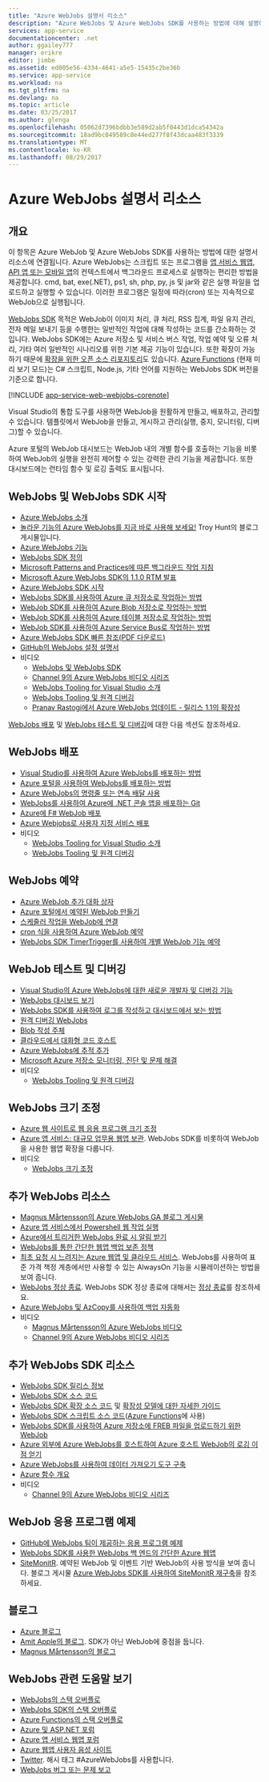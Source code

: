 ```yaml
---
title: "Azure WebJobs 설명서 리소스"
description: "Azure WebJobs 및 Azure WebJobs SDK를 사용하는 방법에 대해 설명하는 권장 리소스입니다."
services: app-service
documentationcenter: .net
author: ggailey777
manager: erikre
editor: jimbe
ms.assetid: ed005e56-4334-4641-a5e5-15435c2be36b
ms.service: app-service
ms.workload: na
ms.tgt_pltfrm: na
ms.devlang: na
ms.topic: article
ms.date: 03/25/2017
ms.author: glenga
ms.openlocfilehash: 05062d7396bdbb3e589d2ab5f0443d1dca54342a
ms.sourcegitcommit: 18ad9bc049589c8e44ed277f8f43dcaa483f3339
ms.translationtype: MT
ms.contentlocale: ko-KR
ms.lasthandoff: 08/29/2017
---
```

# <a name="azure-webjobs-documentation-resources"></a>Azure WebJobs 설명서 리소스
## <a name="overview"></a>개요
이 항목은 Azure WebJob 및 Azure WebJobs SDK를 사용하는 방법에 대한 설명서 리소스에 연결됩니다. Azure WebJobs는 스크립트 또는 프로그램을 [앱 서비스 웹앱, API 앱 또는 모바일 앱](../app-service/app-service-value-prop-what-is.md)의 컨텍스트에서 백그라운드 프로세스로 실행하는 편리한 방법을 제공합니다. cmd, bat, exe(.NET), ps1, sh, php, py, js 및 jar와 같은 실행 파일을 업로드하고 실행할 수 있습니다. 이러한 프로그램은 일정에 따라(cron) 또는 지속적으로 WebJob으로 실행됩니다.

[WebJobs SDK](https://docs.microsoft.com/azure/app-service-web/websites-dotnet-webjobs-sdk) 목적은 WebJob이 이미지 처리, 큐 처리, RSS 집계, 파일 유지 관리, 전자 메일 보내기 등을 수행한는 일반적인 작업에 대해 작성하는 코드를 간소화하는 것입니다. WebJobs SDK에는 Azure 저장소 및 서비스 버스 작업, 작업 예약 및 오류 처리, 기타 여러 일반적인 시나리오를 위한 기본 제공 기능이 있습니다. 또한 확장이 가능하기 때문에 [확장을 위한 오픈 소스 리포지토리](https://github.com/Azure/azure-webjobs-sdk-extensions/wiki/Binding-Extensions-Overview)도 있습니다. [Azure Functions](../azure-functions/functions-overview.md) (현재 미리 보기 모드)는 C# 스크립트, Node.js, 기타 언어를 지원하는 WebJobs SDK 버전을 기준으로 합니다. 

[!INCLUDE [app-service-web-webjobs-corenote](../../includes/app-service-web-webjobs-corenote.md)]

Visual Studio의 통합 도구를 사용하면 WebJob을 원활하게 만들고, 배포하고, 관리할 수 있습니다. 템플릿에서 WebJob을 만들고, 게시하고 관리(실행, 중지, 모니터링, 디버그)할 수 있습니다. 

Azure 포털의 WebJob 대시보드는 WebJob 내의 개별 함수를 호출하는 기능을 비롯하여 WebJob의 실행을 완전히 제어할 수 있는 강력한 관리 기능을 제공합니다. 또한 대시보드에는 런타임 함수 및 로깅 출력도 표시됩니다. 

## <a name="getstarted"></a>WebJobs 및 WebJobs SDK 시작
* [Azure WebJobs 소개](http://www.hanselman.com/blog/IntroducingWindowsAzureWebJobs.aspx)
* [놀라운 기능의 Azure WebJobs를 지금 바로 사용해 보세요!](http://www.troyhunt.com/2015/01/azure-webjobs-are-awesome-and-you.html) Troy Hunt의 블로그 게시물입니다.
* [Azure WebJobs 기능](https://azure.microsoft.com/blog/2014/10/22/webjobs-goes-into-full-production/)
* [WebJobs SDK 정의](websites-dotnet-webjobs-sdk.md)
* [Microsoft Patterns and Practices에 따른 백그라운드 작업 지침](https://docs.microsoft.com/azure/architecture/best-practices/background-jobs)
* [Microsoft Azure WebJobs SDK의 1.1.0 RTM 발표](https://azure.microsoft.com/blog/azure-webjobs-sdk-1-1-0-rtm/)
* [Azure WebJobs SDK 시작](websites-dotnet-webjobs-sdk-get-started.md)
* [WebJobs SDK를 사용하여 Azure 큐 저장소로 작업하는 방법](websites-dotnet-webjobs-sdk-storage-queues-how-to.md)
* [WebJob SDK를 사용하여 Azure Blob 저장소로 작업하는 방법](websites-dotnet-webjobs-sdk-storage-blobs-how-to.md)
* [WebJob SDK를 사용하여 Azure 테이블 저장소로 작업하는 방법](websites-dotnet-webjobs-sdk-storage-tables-how-to.md)
* [WebJob SDK를 사용하여 Azure Service Bus로 작업하는 방법](websites-dotnet-webjobs-sdk-service-bus.md)
* [Azure WebJobs SDK 빠른 참조(PDF 다운로드)](https://go.microsoft.com/fwlink/p/?linkid=845558)
* [GitHub의 WebJobs 설정 설명서](https://github.com/projectkudu/kudu/wiki/Web-jobs)
* 비디오
  * [WebJobs 및 WebJobs SDK](http://channel9.msdn.com/Shows/Cloud+Cover/Episode-153-WebJobs-with-Pranav-Rastogi?utm_source=dlvr.it&utm_medium=twitter)
  * [Channel 9의 Azure WebJobs 비디오 시리즈](http://channel9.msdn.com/Tags/azurefridaywebjobs)
  * [WebJobs Tooling for Visual Studio 소개](http://channel9.msdn.com/Shows/Web+Camps+TV/Introducing-WebJobs-Tooling-for-Visual-Studio-with-Brady-Gaster) 
  * [WebJobs Tooling 및 원격 디버깅](http://channel9.msdn.com/Shows/Web+Camps+TV/WebJobs-GA-Series-Episode-1-WebJobs-Tooling-with-Brady-Gaster)
  * [Pranav Rastogi에서 Azure WebJobs 업데이트 - 릴리스 1.1의 확장성](https://channel9.msdn.com/Shows/Cloud+Cover/Episode-183-Azure-WebJobs-Update-with-Pranav-Rastogi)

[WebJobs 배포](#deploy) 및 [WebJobs 테스트 및 디버깅](#debug)에 대한 다음 섹션도 참조하세요.

## <a name="deploy"></a>WebJobs 배포
* [Visual Studio를 사용하여 Azure WebJobs를 배포하는 방법](websites-dotnet-deploy-webjobs.md)
* [Azure 포털을 사용하여 WebJobs를 배포하는 방법](web-sites-create-web-jobs.md)
* [Azure WebJobs의 명령줄 또는 연속 배달 사용](https://azure.microsoft.com/blog/2014/08/18/enabling-command-line-or-continuous-delivery-of-azure-webjobs/)
* [WebJobs를 사용하여 Azure에 .NET 콘솔 앱을 배포하는 Git](http://blog.amitapple.com/post/73574681678/git-deploy-console-app/)
* [Azure에 F# WebJob 배포](http://blogs.msdn.com/b/dave_crooks_dev_blog/archive/2015/02/18/deploying-f-web-job-to-azure.aspx)
* [Azure Webjobs로 사용자 지정 서비스 배포](http://withouttheloop.com/articles/2015-06-23-deploying-custom-services-as-azure-webjobs/)
* 비디오
  * [WebJobs Tooling for Visual Studio 소개](http://channel9.msdn.com/Shows/Web+Camps+TV/Introducing-WebJobs-Tooling-for-Visual-Studio-with-Brady-Gaster) 
  * [WebJobs Tooling 및 원격 디버깅](http://channel9.msdn.com/Shows/Web+Camps+TV/WebJobs-GA-Series-Episode-1-WebJobs-Tooling-with-Brady-Gaster) 

## <a name="schedule"></a>WebJobs 예약
* [Azure WebJob 추가 대화 상자](websites-dotnet-deploy-webjobs.md#configure)
* [Azure 포털에서 예약된 WebJob 만들기](web-sites-create-web-jobs.md#CreateScheduled)
* [스케줄러 작업을 WebJob에 연결](http://blog.davidebbo.com/2015/05/scheduled-webjob.html)
* [cron 식을 사용하여 Azure WebJob 예약](http://blog.amitapple.com/post/2015/06/scheduling-azure-webjobs/)
* [WebJobs SDK TimerTrigger를 사용하여 개별 WebJob 기능 예약](websites-dotnet-webjobs-sdk.md#schedule)

## <a name="debug"></a>WebJob 테스트 및 디버깅
* [Visual Studio의 Azure WebJobs에 대한 새로운 개발자 및 디버깅 기능](http://blogs.msdn.com/b/webdev/archive/2014/11/12/new-developer-and-debugging-features-for-azure-webjobs-in-visual-studio.aspx)
* [WebJobs 대시보드 보기](websites-dotnet-webjobs-sdk-get-started.md#view-the-webjobs-sdk-dashboard)
* [WebJobs SDK를 사용하여 로그를 작성하고 대시보드에서 보는 방법](websites-dotnet-webjobs-sdk-storage-queues-how-to.md#logs)
* [원격 디버깅 WebJobs](web-sites-dotnet-troubleshoot-visual-studio.md#remotedebugwj)
* [Blob 작성 주체](http://blogs.msdn.com/b/jmstall/archive/2014/02/19/who-wrote-that-blob.aspx) 
* [클라우드에서 대화형 코드 호스트](http://blogs.msdn.com/b/jmstall/archive/2014/04/26/hosting-interactive-code-in-the-cloud.aspx)
* [Azure WebJobs에 추적 추가](http://blogs.msdn.com/b/mcsuksoldev/archive/2014/09/04/adding-trace-to-azure-web-sites-and-web-jobs.aspx)
* [Microsoft Azure 저장소 모니터링, 진단 및 문제 해결](../storage/common/storage-monitoring-diagnosing-troubleshooting.md)
* 비디오
  * [WebJobs Tooling 및 원격 디버깅](http://channel9.msdn.com/Shows/Web+Camps+TV/WebJobs-GA-Series-Episode-1-WebJobs-Tooling-with-Brady-Gaster) 

## <a name="scale"></a>WebJobs 크기 조정
* [Azure 웹 사이트로 웹 응용 프로그램 크기 조정](http://msdn.microsoft.com/magazine/dn786914.aspx)
* [Azure 앱 서비스: 대규모 업무용 웹앱 보관](https://channel9.msdn.com/Events/Build/2014/3-626). WebJobs SDK를 비롯하여 WebJob을 사용한 웹앱 확장을 다룹니다.
* 비디오
  * [WebJobs 크기 조정](http://channel9.msdn.com/Shows/Azure-Friday/Azure-WebJobs-105-Scaling-out-Web-Jobs)

## <a name="additional"></a>추가 WebJobs 리소스
* [Magnus Mårtensson의 Azure WebJobs GA 블로그 게시물](http://magnusmartensson.com/azure-webjobs-ga)
* [Azure 앱 서비스에서 Powershell 웹 작업 실행](http://blogs.msdn.com/b/nicktrog/archive/2014/01/22/running-powershell-web-jobs-on-azure-websites.aspx)
* [Azure에서 트리거한 WebJobs 완료 시 알림 받기](http://blog.amitapple.com/post/2014/03/webjobs-notification/)
* [WebJobs를 통한 간단한 웹앱 백업 보존 정책](https://azure.microsoft.com/blog/2014/04/28/simple-web-site-backup-retention-policy-with-webjobs/)
* [최초 요청 시 느려지는 Azure 웹앱 및 클라우드 서비스](http://wp.sjkp.dk/windows-azure-websites-and-cloud-services-slow-on-first-request/). WebJobs를 사용하여 표준 가격 책정 계층에서만 사용할 수 있는 AlwaysOn 기능을 시뮬레이션하는 방법을 보여 줍니다.
* [WebJobs 정상 종료](http://blog.amitapple.com/post/2014/05/webjobs-graceful-shutdown/#.U72Il_5OWUl). WebJobs SDK 정상 종료에 대해서는 [정상 종료](websites-dotnet-webjobs-sdk-storage-queues-how-to.md#graceful)를 참조하세요.
* [Azure WebJobs 및 AzCopy를 사용하여 백업 자동화](http://markjbrown.com/azure-webjobs-azcopy/)
* 비디오
  * [Magnus Mårtensson의 Azure WebJobs 비디오](https://www.youtube.com/playlist?list=PLqp1ZOYYUSd81yEzMYLTw8cz91wx_LU9r)
  * [Channel 9의 Azure WebJobs 비디오 시리즈](http://channel9.msdn.com/Tags/azurefridaywebjobs)

## <a name="additionalsdk"></a>추가 WebJobs SDK 리소스
* [WebJobs SDK 릴리스 정보](https://github.com/Azure/azure-webjobs-sdk/wiki/Release-Notes)
* [WebJobs SDK 소스 코드](https://github.com/Azure/azure-webjobs-sdk)
* [WebJobs SDK 확장 소스 코드](https://github.com/Azure/azure-webjobs-sdk-extensions) 및 [확장성 모델에 대한 자세한 가이드](https://github.com/Azure/azure-webjobs-sdk-extensions/wiki/Binding-Extensions-Overview)  
* [WebJobs SDK 스크립트 소스 코드](https://github.com/Azure/azure-webjobs-sdk-script/)([Azure Functions](../azure-functions/functions-overview.md)에 사용)
* [WebJobs SDK를 사용하여 Azure 저장소에 FREB 파일을 업로드하기 위한 WebJob](http://thenextdoorgeek.com/post/WAWS-WebJob-to-upload-FREB-files-to-Azure-Storage-using-the-WebJobs-SDK)
* [Azure 외부에 Azure WebJobs를 호스트하여 Azure 호스트 WebJob의 로깅 이점 얻기](http://bypassion.dk/?p=510)
* [Azure WebJobs를 사용하여 데이터 가져오기 도구 구축](http://www.freshconsulting.com/building-data-import-tool-azure-webjobs/)
* [Azure 함수 개요](../azure-functions/functions-overview.md)
* 비디오
  * [Channel 9의 Azure WebJobs 비디오 시리즈](http://channel9.msdn.com/Tags/azurefridaywebjobs)

## <a name="samples"></a>WebJob 응용 프로그램 예제
* [GitHub에 WebJobs 팀이 제공하는 응용 프로그램 예제](https://github.com/azure/azure-webjobs-sdk-samples)
* [WebJobs SDK를 사용한 WebJobs 백 엔드의 간단한 Azure 웹앱](http://code.msdn.microsoft.com/Simple-Azure-Website-with-b4391eeb)
* [SiteMonitR](http://code.msdn.microsoft.com/SiteMonitR-dd4fcf77). 예약된 WebJob 및 이벤트 기반 WebJob의 사용 방식을 보여 줍니다. 블로그 게시물 [Azure WebJobs SDK를 사용하여 SiteMonitR 재구축](http://www.bradygaster.com/post/rebuilding-the-sitemonitr-using-windows-azure-webjobs)을 참조하세요.

## <a name="blogs"></a>블로그
* [Azure 블로그](/blog)
* [Amit Apple의 블로그](http://blog.amitapple.com/). SDK가 아닌 WebJob에 중점을 둡니다.
* [Magnus Mårtensson의 블로그](http://magnusmartensson.com/)

## <a name="gethelp"></a>WebJobs 관련 도움말 보기
* [WebJobs의 스택 오버플로](http://stackoverflow.com/questions/tagged/azure-webjobs)
* [WebJobs SDK의 스택 오버플로](http://stackoverflow.com/questions/tagged/azure-webjobssdk)
* [Azure Functions의 스택 오버플로](http://stackoverflow.com/questions/tagged/azure-functions)
* [Azure 및 ASP.NET 포럼](http://forums.asp.net/1247.aspx)
* [Azure 앱 서비스 웹앱 포럼](http://social.msdn.microsoft.com/Forums/azure/home?forum=windowsazurewebsitespreview)
* [Azure 웹앱 사용자 음성 사이트](https://feedback.azure.com/forums/169385-websites/)
* [Twitter](http://twitter.com/). 해시 태그 #AzureWebJobs를 사용합니다.
* [WebJobs 버그 또는 문제 보고](https://github.com/projectkudu/kudu/wiki/Reporting-WebJobs-issues)

